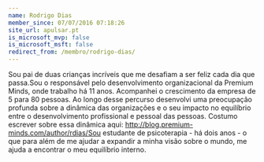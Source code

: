 ```yaml
---
name: Rodrigo Dias
member_since: 07/07/2016 07:18:26
site_url: apulsar.pt
is_microsoft_mvp: false
is_microsoft_msft: false
redirect_from: /membro/rodrigo-dias/
---
```

Sou pai de duas crianças incríveis que me desafiam a ser feliz cada dia que passa.Sou o responsável pelo desenvolvimento organizacional da Premium Minds, onde trabalho há 11 anos. Acompanhei o crescimento da empresa de 5 para 80 pessoas. Ao longo desse&#160;percurso desenvolvi uma preocupação profunda sobre a dinâmica das organizações e o seu impacto no equilíbrio entre o desenvolvimento profissional e pessoal das pessoas. Costumo escrever sobre essa dinâmica aqui:&#160;<a href="http://blog.premium-minds.com/author/rdias/" title="http://blog.premium-minds.com/author/rdias/
Ctrl+Click or tap to follow the link" data-saferedirecturl="https://www.google.com/url?hl=en-GB&amp;q=http://blog.premium-minds.com/author/rdias/&amp;source=gmail&amp;ust=1467965773257000&amp;usg=AFQjCNGt5fWWfXE7lEeGgBQw7RTf4DpgnA" style="color: rgb(17, 85, 204);">http://blog.premium-minds.com/author/rdias/Sou estudante de psicoterapia -&#160;há dois anos -&#160;o que para além de me ajudar a expandir a minha visão sobre o mundo, me ajuda a encontrar o meu equilíbrio interno.